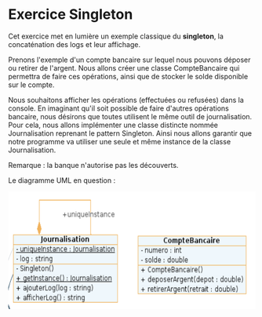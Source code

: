 # Exercice Singleton

Cet exercice met en lumière un exemple classique du **singleton**, la concaténation des logs et leur affichage.

Prenons l'exemple d'un compte bancaire sur lequel nous pouvons déposer ou retirer de l'argent. Nous allons créer une classe CompteBancaire qui permettra de faire ces opérations, ainsi que de stocker le solde disponible sur le compte. 

Nous souhaitons afficher les opérations (effectuées ou refusées) dans la console. En imaginant qu'il soit possible de faire d'autres opérations bancaire, nous désirons que toutes utilisent le même outil de journalisation.  Pour cela, nous allons implémenter une classe distincte nommée Journalisation reprenant le pattern Singleton. Ainsi nous allons garantir que notre programme va utiliser une seule et même instance de la classe Journalisation. 

Remarque : la banque n'autorise pas les découverts.

Le diagramme UML en question :

![Alt text](./UML.png) 




